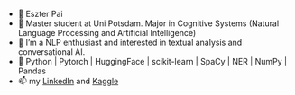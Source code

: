 - 👋 Eszter Pai
- 👀 Master student at Uni Potsdam. Major in Cognitive Systems (Natural Language Processing and Artificial Intelligence)
- 🌱 I’m a NLP enthusiast and interested in textual analysis and conversational AI.
- 💞️ Python | Pytorch | HuggingFace | scikit-learn | SpaCy | NER | NumPy | Pandas
- 📫 my [LinkedIn](https://www.linkedin.com/in/eszterpai/) and [Kaggle](https://www.kaggle.com/yinchienpai/code)
